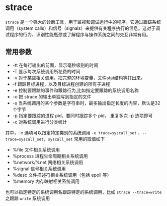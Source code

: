 # strace

`strace` 是一个强大的诊断工具，用于监视和调试运行中的程序。它通过跟踪系统调用（system calls）和信号（signals）来提供有关程序执行的信息。这对于调试程序的行为、识别性能瓶颈或了解程序与操作系统之间的交互非常有用。

## 常用参数

+ -tt 在每行输出的前面，显示毫秒级别的时间
+ -T 显示每次系统调用所花费的时间
+ -v 对于某些相关调用，把完整的环境变量，文件stat结构等打出来。
+ -f 跟踪目标进程，以及目标进程创建的所有子进程
+ -e 控制要跟踪的事件和跟踪行为,比如指定要跟踪的系统调用名称
+ -o 把 strace 的输出单独写到指定的文件
+ -s 当系统调用的某个参数是字符串时，最多输出指定长度的内容，默认是32个字节
+ -p 指定要跟踪的进程 pid，要同时跟踪多个 pid， 重复多次 -p 选项即可
+ -c 对系统调用进行分类统计

其中，-e 选项可以跟定特定类别的系统调用 `-e trace=syscall_set` 、`--trace=syscall_set`，`syscall_set` 常用的取值如下

+ %file 文件相关系统调用
+ %process 进程生命周期相关系统调用
+ %network/%net 网络相关系统调用
+ %signal 信号相关系统调用
+ %desc  文件描述符相关系统调用（包括 epoll 等）
+ %memory 内存映射相关系统调用

也可以指定特定的系统调用名跟踪特定的系统调用，比如 `strace --trace=write` 之跟踪 `write` 系统调用

